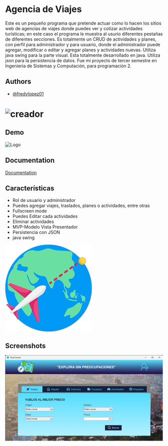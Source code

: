
#   Agencia de Viajes

Este es un pequeño programa que pretende actuar como lo hacen los sitios web de agencias de viajes donde puedes ver y cotizar actividades turísticas; en este caso el programa le muestra al usurio diferentes pestañas de diferentes secciones. Es totalmente un CRUD de actividades y planes, con perfil para administrador y para usuario, donde el administrador puede agregar, modificar o editar y agregar planes y actividades nuevas. Utiliza java swing para la parte visual. Esta totalmente desarrollado en java. Utiliza json para la persistencia de datos. Fue mi proyecto de tercer semestre en Ingenieria de Sistemas y Computación, para programación 2.


## Authors

- [@fredylopez01](https://github.com/fredylopez01)
#  ![creador](https://encrypted-tbn0.gstatic.com/images?q=tbn:ANd9GcQBaV-tdhEnJDmiHrC_WOve6A4noKj-DIgKXqsP1K2oUg&s)


## Demo

![Logo](https://github.com/fredylopez01/TravelQuoter/blob/main/travelQuoter.gif)

## Documentation

[Documentation](https://linktodocumentation)


## Características

- Rol de usuario y administrador
- Puedes agregar viajes, traslados, planes o actividades, entre otras
- Fullscreen mode
- Puedes Editar cada actividades
- Eliminar actividades
- MVP-Modelo Vista Presentador
- Persistencia con JSON
- java swing

![Logo](src/co/edu/uptc/view/images/icon.png)


## Screenshots

![App Screenshot](https://github.com/fredylopez01/TravelQuoter/blob/main/screenshot.png)

